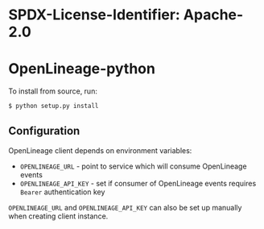 # SPDX-License-Identifier: Apache-2.0

# OpenLineage-python

To install from source, run:

```bash
$ python setup.py install
```

## Configuration

OpenLineage client depends on environment variables:

* `OPENLINEAGE_URL` - point to service which will consume OpenLineage events
* `OPENLINEAGE_API_KEY` - set if consumer of OpenLineage events requires `Bearer` authentication key

`OPENLINEAGE_URL` and `OPENLINEAGE_API_KEY` can also be set up manually when creating client instance.
